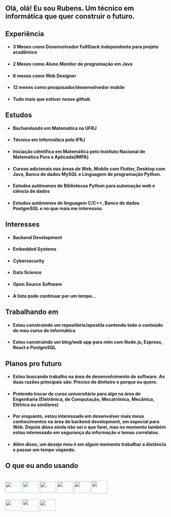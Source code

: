 ## Olá, olá! Eu sou Rubens. Um técnico em informática que quer construir o futuro.

## Experiência
- #### 3 Meses como Desenvolvedor FullStack independente para projeto acadêmico
- #### 2 Meses como Aluno Monitor de programação em Java
- #### 6 meses como Web Designer
- #### 12 meses como pesquisador/desenvolvedor mobile
- #### Tudo mais que estiver nesse github

## Estudos
- #### Bacharelando em Matemática na UFRJ
- #### Técnico em Informática pelo IFRJ
- #### Iniciação ciêntifica em Matemática pelo Instituto Nacional de Matemática Pura e Aplicada(IMPA)
- #### Cursos adicionais nas áreas de Web, Mobile com Flutter, Desktop com Java, Banco de dados MySQL e Línguagem de programação Python.
- #### Estudos autônomos de Bibliotecas Python para automação web e ciência de dados
- #### Estudos autônomos de linguagem C/C++, Banco de dados PostgreSQL e no que mais me interessou

## Interesses
- #### Backend Development
- #### Embedded Systems
- #### Cybersecurity
- #### Data Science
- #### Open Source Software
- #### A lista pode continuar por um tempo...

## Trabalhando em
- #### Estou construindo um repositório/apostila contendo todo o conteúdo do meu curso de informática
- #### Estou construindo um blog/web app para mim com Node.js, Express, React e PostgreSQL

## Planos pro futuro
- #### Estou buscando trabalho na área de desenvolvimento de software. As duas razões principais são: Preciso de dinheiro e porque eu quero.
- #### Pretendo trocar de curso universitário para algo na área de Engenharia (Eletrônica, de Computação, Mecatrônica, Mecânica, Elétrica ou similares)
- #### Por enquanto, estou interessado em desenvolver mais meus conhecimentos na área de backend development, em especial para Web. Depois disso ainda não sei o que farei, mas no momento também estou interessado em segurança da informação e temas correlatos.
- #### Além disso, um desejo meu é em algum momento trabalhar a distância e passar um tempo viajando.

## O que eu ando usando
<div style="display: inline_block"><br>
  <img align="center" height="35" width="50" src="https://cdn.jsdelivr.net/gh/devicons/devicon/icons/javascript/javascript-original.svg" />
  <img align="center" height="37" width="50" src="https://cdn.jsdelivr.net/gh/devicons/devicon/icons/nodejs/nodejs-original.svg" />
  <img align="center" height="35" width="50" src="https://cdn.jsdelivr.net/gh/devicons/devicon/icons/react/react-original.svg" />
  <img align="center" height="37" width="50" src="https://cdn.jsdelivr.net/gh/devicons/devicon/icons/postgresql/postgresql-original.svg" />
  <img align="center" height="37" width="50" src="https://cdn.jsdelivr.net/gh/devicons/devicon/icons/cplusplus/cplusplus-original.svg" />
  <img align="center" height="40" width="50" src="https://cdn.jsdelivr.net/gh/devicons/devicon/icons/python/python-original.svg" />
  
  <br>
  <br>
  <img align="center" height="35" width="50" src="https://cdn.jsdelivr.net/gh/devicons/devicon/icons/ubuntu/ubuntu-plain.svg" />
  <img align="center" height="40" width="50" src="https://cdn.jsdelivr.net/gh/devicons/devicon/icons/bash/bash-original.svg" />
  <img align="center" height="35" width="50" src="https://cdn.jsdelivr.net/gh/devicons/devicon/icons/git/git-original.svg" />
  
</div>
